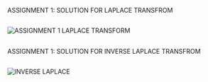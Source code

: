 ASSIGNMENT 1: SOLUTION FOR LAPLACE TRANSFROM

##
![ASSIGNMENT 1 LAPLACE TRANSFORM](https://github.com/ImangTimang/CSE_Laplace-InverseLaplace_MEXE_3201_Group11_2024/assets/157549014/cc84178c-a554-435c-8695-8e4f13674e91)

##
ASSIGNMENT 1: SOLUTION FOR INVERSE LAPLACE TRANSFROM

##
![INVERSE LAPLACE](https://github.com/ImangTimang/CSE_Laplace-InverseLaplace_MEXE_3201_Group11_2024/assets/157549014/8fd8e9d3-c81d-4431-bcdf-932d26b2c98e)
